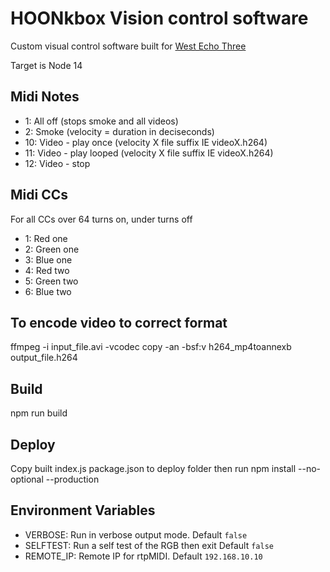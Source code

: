 # HOONkbox Vision control software

Custom visual control software built for [West Echo Three](https://westechothree.co.uk/)

Target is Node 14

## Midi Notes

- 1: All off (stops smoke and all videos)
- 2: Smoke (velocity = duration in deciseconds)
- 10: Video - play once (velocity X file suffix IE videoX.h264)
- 11: Video - play looped (velocity X file suffix IE videoX.h264)
- 12: Video - stop

## Midi CCs

For all CCs over 64 turns on, under turns off

- 1: Red one
- 2: Green one
- 3: Blue one
- 4: Red two
- 5: Green two
- 6: Blue two

## To encode video to correct format

ffmpeg -i input_file.avi -vcodec copy -an -bsf:v h264_mp4toannexb output_file.h264

## Build

npm run build

## Deploy

Copy built index.js package.json to deploy folder then run npm install --no-optional --production

## Environment Variables

- VERBOSE: Run in verbose output mode. Default `false`
- SELFTEST: Run a self test of the RGB then exit Default `false`
- REMOTE_IP: Remote IP for rtpMIDI. Default `192.168.10.10`
